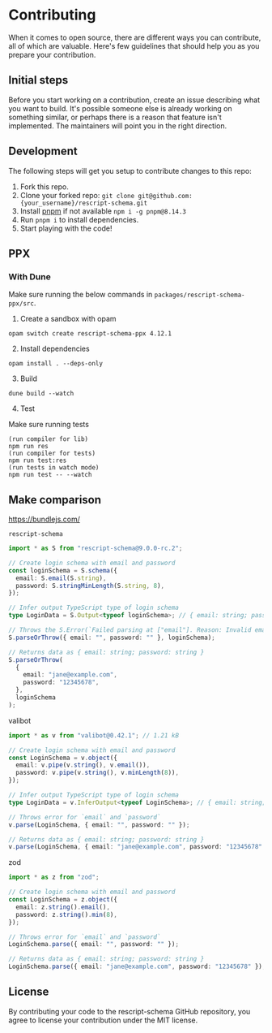# Contributing

When it comes to open source, there are different ways you can contribute, all of which are valuable. Here's few guidelines that should help you as you prepare your contribution.

## Initial steps

Before you start working on a contribution, create an issue describing what you want to build. It's possible someone else is already working on something similar, or perhaps there is a reason that feature isn't implemented. The maintainers will point you in the right direction.

## Development

The following steps will get you setup to contribute changes to this repo:

1. Fork this repo.
2. Clone your forked repo: `git clone git@github.com:{your_username}/rescript-schema.git`
3. Install [pnpm](https://pnpm.io/) if not available `npm i -g pnpm@8.14.3`
4. Run `pnpm i` to install dependencies.
5. Start playing with the code!

## PPX

### With Dune

Make sure running the below commands in `packages/rescript-schema-ppx/src`.

1. Create a sandbox with opam

```
opam switch create rescript-schema-ppx 4.12.1
```

2. Install dependencies

```
opam install . --deps-only
```

3. Build

```
dune build --watch
```

4. Test

Make sure running tests

```
(run compiler for lib)
npm run res
(run compiler for tests)
npm run test:res
(run tests in watch mode)
npm run test -- --watch
```

## Make comparison

https://bundlejs.com/

`rescript-schema`

```ts
import * as S from "rescript-schema@9.0.0-rc.2";

// Create login schema with email and password
const loginSchema = S.schema({
  email: S.email(S.string),
  password: S.stringMinLength(S.string, 8),
});

// Infer output TypeScript type of login schema
type LoginData = S.Output<typeof loginSchema>; // { email: string; password: string }

// Throws the S.Error(`Failed parsing at ["email"]. Reason: Invalid email address`)
S.parseOrThrow({ email: "", password: "" }, loginSchema);

// Returns data as { email: string; password: string }
S.parseOrThrow(
  {
    email: "jane@example.com",
    password: "12345678",
  },
  loginSchema
);
```

valibot

```ts
import * as v from "valibot@0.42.1"; // 1.21 kB

// Create login schema with email and password
const LoginSchema = v.object({
  email: v.pipe(v.string(), v.email()),
  password: v.pipe(v.string(), v.minLength(8)),
});

// Infer output TypeScript type of login schema
type LoginData = v.InferOutput<typeof LoginSchema>; // { email: string; password: string }

// Throws error for `email` and `password`
v.parse(LoginSchema, { email: "", password: "" });

// Returns data as { email: string; password: string }
v.parse(LoginSchema, { email: "jane@example.com", password: "12345678" });
```

zod

```ts
import * as z from "zod";

// Create login schema with email and password
const LoginSchema = z.object({
  email: z.string().email(),
  password: z.string().min(8),
});

// Throws error for `email` and `password`
LoginSchema.parse({ email: "", password: "" });

// Returns data as { email: string; password: string }
LoginSchema.parse({ email: "jane@example.com", password: "12345678" });
```

## License

By contributing your code to the rescript-schema GitHub repository, you agree to license your contribution under the MIT license.

